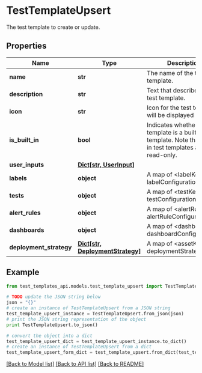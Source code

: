 # TestTemplateUpsert

The test template to create or update.

## Properties
Name | Type | Description | Notes
------------ | ------------- | ------------- | -------------
**name** | **str** | The name of the test template. | 
**description** | **str** | Text that describes the test template. | [optional] 
**icon** | **str** | Icon for the test template; will be displayed in the UI. | [optional] 
**is_built_in** | **bool** | Indicates whether the test template is a built-in template. Note that built-in test templates are read-only. | [optional] 
**user_inputs** | [**Dict[str, UserInput]**](UserInput.md) |  | [optional] 
**labels** | **object** | A map of &lt;labelKey, labelConfiguration&gt;. | [optional] 
**tests** | **object** | A map of &lt;testKey, testConfiguration&gt;. | [optional] 
**alert_rules** | **object** | A map of &lt;alertRuleKey, alertRuleConfiguration&gt;. | [optional] 
**dashboards** | **object** | A map of &lt;dashboardKey, dashboardConfiguration&gt;. | [optional] 
**deployment_strategy** | [**Dict[str, DeploymentStrategy]**](DeploymentStrategy.md) | A map of &lt;assetKey, deploymentStrategy&gt;. | [optional] 

## Example

```python
from test_templates_api.models.test_template_upsert import TestTemplateUpsert

# TODO update the JSON string below
json = "{}"
# create an instance of TestTemplateUpsert from a JSON string
test_template_upsert_instance = TestTemplateUpsert.from_json(json)
# print the JSON string representation of the object
print TestTemplateUpsert.to_json()

# convert the object into a dict
test_template_upsert_dict = test_template_upsert_instance.to_dict()
# create an instance of TestTemplateUpsert from a dict
test_template_upsert_form_dict = test_template_upsert.from_dict(test_template_upsert_dict)
```
[[Back to Model list]](../README.md#documentation-for-models) [[Back to API list]](../README.md#documentation-for-api-endpoints) [[Back to README]](../README.md)


